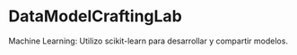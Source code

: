 # DataModelCraftingLab
Machine Learning: Utilizo scikit-learn para desarrollar y compartir modelos.
